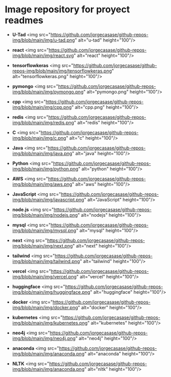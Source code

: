 # Image repository for proyect readmes

- **U-Tad** \<img src="https://github.com/jorgecasase/github-repos-img/blob/main/img/u-tad.png" alt="u-tad" height="100"/>

- **react** \<img src="https://github.com/jorgecasase/github-repos-img/blob/main/img/react.svg" alt="react" height="100"/>

- **tensorflowkeras** \<img src="https://github.com/jorgecasase/github-repos-img/blob/main/img/tensorflowkeras.png" alt="tensorflowkeras.png" height="100"/>

- **pymongo** \<img src="https://github.com/jorgecasase/github-repos-img/blob/main/img/pymongo.png" alt="pymongo.png" height="100"/>

- **cpp** \<img src="https://github.com/jorgecasase/github-repos-img/blob/main/img/cpp.png" alt="cpp.png" height="100"/>

- **redis** \<img src="https://github.com/jorgecasase/github-repos-img/blob/main/img/redis.png" alt="redis" height="100"/>

- **C** \<img src="https://github.com/jorgecasase/github-repos-img/blob/main/img/c.png" alt="c" height="100"/>

- **Java** \<img src="https://github.com/jorgecasase/github-repos-img/blob/main/img/java.png" alt="java" height="100"/>

- **Python** \<img src="https://github.com/jorgecasase/github-repos-img/blob/main/img/python.png" alt="python" height="100"/>

- **AWS** \<img src="https://github.com/jorgecasase/github-repos-img/blob/main/img/aws.png" alt="aws" height="100"/>

- **JavaScript** \<img src="https://github.com/jorgecasase/github-repos-img/blob/main/img/javascript.png" alt="JavaScript" height="100"/>

- **node.js** \<img src="https://github.com/jorgecasase/github-repos-img/blob/main/img/nodejs.png" alt="nodejs" height="100"/>

- **mysql** \<img src="https://github.com/jorgecasase/github-repos-img/blob/main/img/mysql.png" alt="mysql" height="100"/>

- **next** \<img src="https://github.com/jorgecasase/github-repos-img/blob/main/img/next.png" alt="next" height="100"/>

- **tailwind** \<img src="https://github.com/jorgecasase/github-repos-img/blob/main/img/tailwind.png" alt="tailwind" height="100"/>

- **vercel** \<img src="https://github.com/jorgecasase/github-repos-img/blob/main/img/vercel.png" alt="vercel" height="100"/>

- **huggingface** \<img src="https://github.com/jorgecasase/github-repos-img/blob/main/img/huggingface.png" alt="huggingface" height="100"/>

- **docker** \<img src="https://github.com/jorgecasase/github-repos-img/blob/main/img/docker.png" alt="docker" height="100"/>

- **kubernetes** \<img src="https://github.com/jorgecasase/github-repos-img/blob/main/img/kubernetes.png" alt="kubernetes" height="100"/>

- **neo4j** \<img src="https://github.com/jorgecasase/github-repos-img/blob/main/img/neo4j.png" alt="neo4j" height="100"/>

- **anaconda** \<img src="https://github.com/jorgecasase/github-repos-img/blob/main/img/anaconda.png" alt="anaconda" height="100"/>

- **NLTK** \<img src="https://github.com/jorgecasase/github-repos-img/blob/main/img/anaconda.png" alt="nltk" height="100"/>

